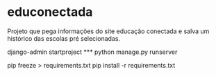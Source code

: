 # educonectada
Projeto que pega informações do site educação conectada e salva um histórico das escolas pré selecionadas.

django-admin startproject ***
python manage.py runserver

pip freeze > requirements.txt
pip install -r requirements.txt